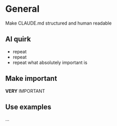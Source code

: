 
# General

Make CLAUDE.md structured and human readable

## AI quirk
- repeat
- repeat
- repeat what absolutely important is

## Make important
**VERY** IMPORTANT


## Use examples
<example> ... </example>

